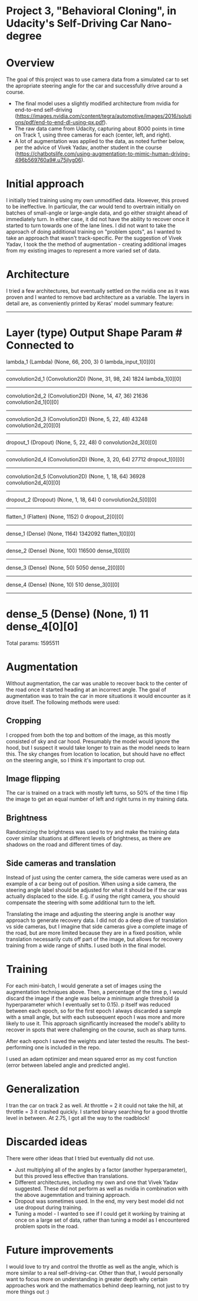 # Project 3, "Behavioral Cloning", in Udacity's Self-Driving Car Nano-degree

# Overview
The goal of this project was to use camera data from a simulated car to set the apropriate steering angle for the car and successfully drive around a course.
- The final model uses a slightly modified architecture from nvidia for end-to-end self-driving (https://images.nvidia.com/content/tegra/automotive/images/2016/solutions/pdf/end-to-end-dl-using-px.pdf).
- The raw data came from Udacity, capturing about 8000 points in time on Track 1, using three cameras for each (center, left, and right).
- A lot of augmentation was applied to the data, as noted further below, per the advice of Vivek Yadav, another student in the course (https://chatbotslife.com/using-augmentation-to-mimic-human-driving-496b569760a9#.u75jlyg06).

# Initial approach
I initially tried training using my own unmodified data. However, this proved to be ineffective. In particular, the car would tend to overtrain initially on batches of small-angle or large-angle data, and go either straight ahead of immediately turn. In either case, it did not have the ability to recover once it started to turn towards one of the lane lines. I did not want to take the approach of doing additional training on "problem spots", as I wanted to take an approach that wasn't track-specific. Per the suggestion of Vivek Yadav, I took the the method of augmentation - creating additional images from my existing images to represent a more varied set of data.

# Architecture
I tried a few architectures, but eventually settled on the nvidia one as it was proven and I wanted to remove bad architecture as a variable. The layers in detail are, as conveniently printed by Keras' model summary feature:
____________________________________________________________________________________________________
Layer (type)                     Output Shape          Param #     Connected to                     
====================================================================================================
lambda_1 (Lambda)                (None, 66, 200, 3)    0           lambda_input_1[0][0]             
____________________________________________________________________________________________________
convolution2d_1 (Convolution2D)  (None, 31, 98, 24)    1824        lambda_1[0][0]                   
____________________________________________________________________________________________________
convolution2d_2 (Convolution2D)  (None, 14, 47, 36)    21636       convolution2d_1[0][0]            
____________________________________________________________________________________________________
convolution2d_3 (Convolution2D)  (None, 5, 22, 48)     43248       convolution2d_2[0][0]            
____________________________________________________________________________________________________
dropout_1 (Dropout)              (None, 5, 22, 48)     0           convolution2d_3[0][0]            
____________________________________________________________________________________________________
convolution2d_4 (Convolution2D)  (None, 3, 20, 64)     27712       dropout_1[0][0]                  
____________________________________________________________________________________________________
convolution2d_5 (Convolution2D)  (None, 1, 18, 64)     36928       convolution2d_4[0][0]            
____________________________________________________________________________________________________
dropout_2 (Dropout)              (None, 1, 18, 64)     0           convolution2d_5[0][0]            
____________________________________________________________________________________________________
flatten_1 (Flatten)              (None, 1152)          0           dropout_2[0][0]                  
____________________________________________________________________________________________________
dense_1 (Dense)                  (None, 1164)          1342092     flatten_1[0][0]                  
____________________________________________________________________________________________________
dense_2 (Dense)                  (None, 100)           116500      dense_1[0][0]                    
____________________________________________________________________________________________________
dense_3 (Dense)                  (None, 50)            5050        dense_2[0][0]                    
____________________________________________________________________________________________________
dense_4 (Dense)                  (None, 10)            510         dense_3[0][0]                    
____________________________________________________________________________________________________
dense_5 (Dense)                  (None, 1)             11          dense_4[0][0]                    
====================================================================================================
Total params: 1595511

# Augmentation
Without augmentation, the car was unable to recover back to the center of the road once it started heading at an incorrect angle. The goal of augmentation was to train the car in more situations it would encounter as it drove itself. The following methods were used:

## Cropping
I cropped from both the top and bottom of the image, as this mostly consisted of sky and car hood. Presumably the model would ignore the hood, but I suspect it would take longer to train as the model needs to learn this. The sky changes from location to location, but should have no effect on the steering angle, so I think it's important to crop out.

## Image flipping
The car is trained on a track with mostly left turns, so 50% of the time I flip the image to get an equal number of left and right turns in my training data.

## Brightness
Randomizing the brightness was used to try and make the training data cover similar situations at different levels of brightness, as there are shadows on the road and different times of day.

## Side cameras and translation
Instead of just using the center camera, the side cameras were used as an example of a car being out of position. When using a side camera, the steering angle label should be adjusted for what it should be if the car was actually displaced to the side. E.g. if using the right camera, you should compensate the steering with some additional turn to the left.

Translating the image and adjusting the steering angle is another way approach to generate recovery data. I did not do a deep dive of translation vs side cameras, but I imagine that side cameras give a complete image of the road, but are more limited because they are in a fixed position, while translation necessarily cuts off part of the image, but allows for recovery training from a wide range of shifts. I used both in the final model.

# Training
For each mini-batch, I would generate a set of images using the augmentation techniques above. Then, a percentage of the time p, I would discard the image if the angle was below a minimum angle threshold (a hyperparameter which I eventually set to 0.15). p itself was reduced between each epoch, so for the first epoch I always discarded a sample with a small angle, but with each subsequent epoch I was more and more likely to use it. This approach significantly increased the model's ability to recover in spots that were challenging on the course, such as sharp turns.

After each epoch I saved the weights and later tested the results. The best-performing one is included in the repo.

I used an adam optimizer and mean squared error as my cost function (error between labeled angle and predicted angle).

# Generalization
I tran the car on track 2 as well. At throttle = 2 it could not take the hill, at throttle = 3 it crashed quickly. I started binary searching for a good throttle level in between. At 2.75, I got all the way to the roadblock!

# Discarded ideas
There were other ideas that I tried but eventually did not use.
- Just multiplying all of the angles by a factor (another hyperparameter), but this proved less effective than translations.
- Different architectures, including my own and one that Vivek Yadav suggested. These did not perform as well as nvidia in combination with the above augemntation and training approach.
- Dropout was sometimes used. In the end, my very best model did not use dropout during training.
- Tuning a model - I wanted to see if I could get it working by training at once on a large set of data, rather than tuning a model as I encountered problem spots in the road.

# Future improvements
I would love to try and control the throttle as well as the angle, which is more similar to a real self-driving-car. Other than that, I would personally want to focus more on understanding in greater depth why certain approaches work and the mathematics behind deep learning, not just to try more things out :)
